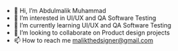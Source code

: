 - 👋 Hi, I’m Abdulmalik Muhammad
- 👀 I’m interested in UI/UX and QA Software Testing
- 🌱 I’m currently learning UI/UX and QA Software Testing
- 💞️ I’m looking to collaborate on Product design projects
- 📫 How to reach me malikthedsigner@gmail.com

<!---
malikthedsigner/malikthedsigner is a ✨ special ✨ repository because its `README.md` (this file) appears on your GitHub profile.
You can click the Preview link to take a look at your changes.
--->
